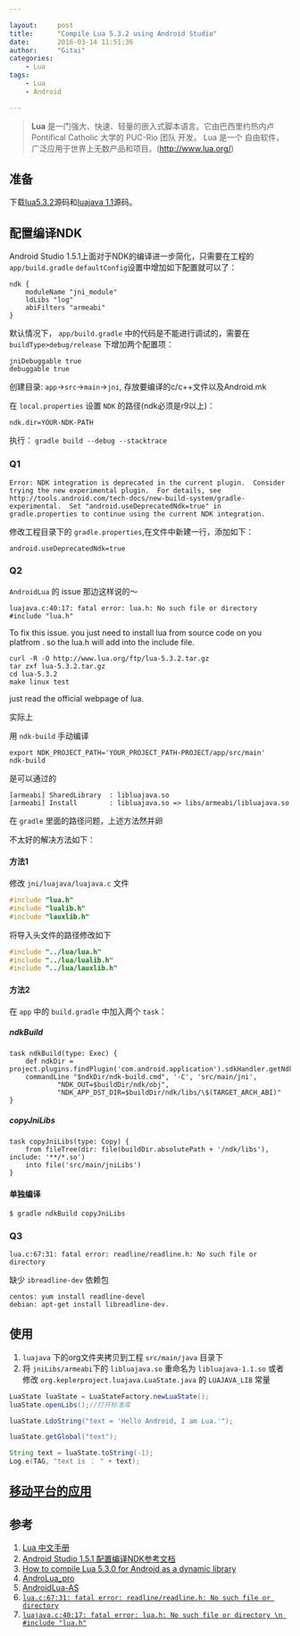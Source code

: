 ```yaml
---

layout:     post
title:      "Compile Lua 5.3.2 using Android Studio"
date:       2016-03-14 11:51:36
author:     "Gitai"
categories:
    - Lua
tags:
    - Lua
    - Android

---
```


> **Lua**  是一门强大、快速、轻量的嵌入式脚本语言。它由巴西里约热内卢 Pontifical Catholic 大学的 PUC-Rio 团队 开发。 Lua 是一个 自由软件， 广泛应用于世界上无数产品和项目。(http://www.lua.org/)

<!--more-->

## 准备

下载[lua5.3.2](http://www.lua.org/ftp/)源码和[luajava 1.1](http://files.luaforge.net/releases/luajava/luajava/LuaJava1.1)源码。

## 配置编译NDK

Android Studio 1.5.1上面对于NDK的编译进一步简化，只需要在工程的 `app/build.gradle` `defaultConfig`设置中增加如下配置就可以了：

```shell
ndk {
    moduleName "jni_module"
    ldLibs "log"
    abiFilters "armeabi"
}
```

默认情况下， `app/build.gradle` 中的代码是不能进行调试的，需要在 `buildType>debug/release` 下增加两个配置项：

```
jniDebuggable true
debuggable true
```

创建目录: `app`->`src`->`main`->`jni`, 存放要编译的c/c++文件以及Android.mk

在 `local.properties` 设置 `NDK` 的路径(ndk必须是r9以上)：

```
ndk.dir=YOUR-NDK-PATH
```


执行： `gradle build --debug --stacktrace`

### Q1

```
Error: NDK integration is deprecated in the current plugin.  Consider trying the new experimental plugin.  For details, see http://tools.android.com/tech-docs/new-build-system/gradle-experimental.  Set "android.useDeprecatedNdk=true" in gradle.properties to continue using the current NDK integration.
```

修改工程目录下的 `gradle.properties`,在文件中新建一行，添加如下：

```
android.useDeprecatedNdk=true
```

### Q2

`AndroidLua` 的 issue 那边这样说的～

```
luajava.c:40:17: fatal error: lua.h: No such file or directory
#include "lua.h"
```

To fix this issue. you just need to install lua from source code on you platfrom . so the lua.h will add into the include file.

```
curl -R -O http://www.lua.org/ftp/lua-5.3.2.tar.gz
tar zxf lua-5.3.2.tar.gz
cd lua-5.3.2
make linux test
```

just read the official webpage of lua.

实际上

用 `ndk-build` 手动编译

```
export NDK_PROJECT_PATH='YOUR_PROJECT_PATH-PROJECT/app/src/main'
ndk-build
```

是可以通过的

```
[armeabi] SharedLibrary  : libluajava.so
[armeabi] Install        : libluajava.so => libs/armeabi/libluajava.so
```

在 `gradle` 里面的路径问题，上述方法然并卵

不太好的解决方法如下：

#### 方法1

修改 `jni/luajava/luajava.c` 文件

```c
#include "lua.h"
#include "lualib.h"
#include "lauxlib.h"
```

将导入头文件的路径修改如下

```c
#include "../lua/lua.h"
#include "../lua/lualib.h"
#include "../lua/lauxlib.h"
```

#### 方法2

在 `app` 中的 `build.gradle` 中加入两个 `task`：

##### ndkBuild

```
task ndkBuild(type: Exec) {
    def ndkDir = project.plugins.findPlugin('com.android.application').sdkHandler.getNdkFolder()
    commandLine "$ndkDir/ndk-build.cmd", '-C', 'src/main/jni',
            "NDK_OUT=$buildDir/ndk/obj",
            "NDK_APP_DST_DIR=$buildDir/ndk/libs/\$(TARGET_ARCH_ABI)"
}
```

##### copyJniLibs

```
task copyJniLibs(type: Copy) {
    from fileTree(dir: file(buildDir.absolutePath + '/ndk/libs'), include: '**/*.so')
    into file('src/main/jniLibs')
}
```

#### 单独编译

```shell
$ gradle ndkBuild copyJniLibs
```

### Q3

```
lua.c:67:31: fatal error: readline/readline.h: No such file or directory
```

缺少 `ibreadline-dev` 依赖包

```
centos: yum install readline-devel
debian: apt-get install libreadline-dev.
```

## 使用

1. `luajava` 下的org文件夹拷贝到工程 `src/main/java` 目录下
2. 将 `jniLibs/armeabi`下的 `libluajava.so` 重命名为 `libluajava-1.1.so` 或者修改 `org.keplerproject.luajava.LuaState.java` 的 `LUAJAVA_LIB` 常量

```java
LuaState luaState = LuaStateFactory.newLuaState();
luaState.openLibs();//打开标准库

luaState.LdoString("text = 'Hello Android, I am Lua.'");

luaState.getGlobal("text");

String text = luaState.toString(-1);
Log.e(TAG, "text is ： " + text);
```

## [移动平台的应用](http://www.ibm.com/developerworks/cn/opensource/os-cn-LUAScript/index.html)

## 参考

1. [Lua 中文手册](http://cloudwu.github.io/lua53doc/)
2. [Android Studio 1.5.1 配置编译NDK参考文档](https://www.mobibrw.com/p=3122)
3. [How to compile Lua 5.3.0 for Android as a dynamic library](http://blog.spreendigital.de/2015/01/26/how-to-compile-lua-5-3-0-for-android-as-a-dynamic-library/)
4. [AndroLua_pro](https://github.com/nirenr/AndroLua_pro)
5. [AndroidLua-AS](https://github.com/mrljdx/AndroidLua)
6. [`lua.c:67:31: fatal error: readline/readline.h: No such file or directory`](http://www.gnuoa.com/index.php/archives/592)
7. [`luajava.c:40:17: fatal error: lua.h: No such file or directory \n #include "lua.h"`](https://github.com/mkottman/AndroLua/issues/18)